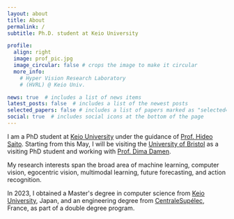 ```yaml
---
layout: about
title: About
permalink: /
subtitle: Ph.D. student at Keio University

profile:
  align: right
  image: prof_pic.jpg
  image_circular: false # crops the image to make it circular
  more_info: 
    # Hyper Vision Research Laboratory
    # (HVRL) @ Keio Univ.

news: true  # includes a list of news items
latest_posts: false  # includes a list of the newest posts
selected_papers: false # includes a list of papers marked as "selected={true}"
social: true  # includes social icons at the bottom of the page
---
```


<!-- Write your biography here. Tell the world about yourself. Link to your favorite [subreddit](http://reddit.com). You can put a picture in, too. The code is already in, just name your picture `prof_pic.jpg` and put it in the `img/` folder.

Put your address / P.O. box / other info right below your picture. You can also disable any of these elements by editing `profile` property of the YAML header of your `_pages/about.md`. Edit `_bibliography/papers.bib` and Jekyll will render your [publications page](/al-folio/publications/) automatically.

Link to your social media connections, too. This theme is set up to use [Font Awesome icons](https://fontawesome.com/) and [Academicons](https://jpswalsh.github.io/academicons/), like the ones below. Add your Facebook, Twitter, LinkedIn, Google Scholar, or just disable all of them. -->

I am a PhD student at [Keio University](http://www.hvrl.ics.keio.ac.jp/) under the guidance of [Prof. Hideo Saito](https://scholar.google.co.jp/citations?user=JU9x-bcAAAAJ&hl=en&oi=ao). Starting from this May, I will be visiting the [University of Bristol](https://uob-mavi.github.io/people/) as a visiting PhD student and working with [Prof. Dima Damen](https://dimadamen.github.io/).

My research interests span the broad area of machine learning, computer vision, egocentric vision, multimodal learning, future forecasting, and action recognition.

In 2023, I obtained a Master's degree in computer science from [Keio University](https://www.keio.ac.jp/en/), Japan, and an engineering degree from [CentraleSupélec](https://www.centralesupelec.fr/en), France, as part of a double degree program.
